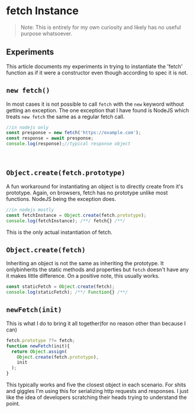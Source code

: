 
# fetch Instance
 > Note: This is entirely for my own curiosity and likely has no useful purpose whatsoever.

## Experiments

This article documents my experiments in trying to instantiate the 'fetch' function as if it were a constructor even though according to spec it is not.

## `new fetch()`

In most cases it is not possible to call `fetch` with the `new` keyword without getting an exception. The one exception that I have found is NodeJS which treats `new fetch` the same as a regular fetch call.
```js
//in nodejs only
const presponse = new fetch('https://example.com');
const response = await presponse;
console.log(response);//typical response object
```
⠀

## `Object.create(fetch.prototype)`

A fun workaround for instantiating an object is to directly create from it's prototype. Again, on browsers, fetch has no prototype unlike most functions. NodeJS being the exception does.
```js
//in nodejs mostly
const fetchInstance = Object.create(fetch.prototype);
console.log(fetchInstance); /**/ fetch{} /**/
```
This is the only actual instantiation of fetch.


## `Object.create(fetch)`

Inheriting an object is not the same as inheriting the prototype. It onlybinherits the static methods and properties but `fetch` doesn't have any it makes little difference. On a positive note, this usually works.
```js
const staticFetch = Object.create(fetch);
console.log(staticFetch); /**/ Function{} /**/
```


## `newFetch(init)`

This is what I do to bring it all together(for no reason other than because I can)
```js
fetch.prototype ??= fetch;
function newFetch(init){
  return Object.assign(
    Object.create(fetch.prototype),
    init
  );
}
```

This typically works and five the closest object in each scenario. For shits and giggles I'm using this for serializing http requests and responses. I just like the idea of developers scratching their heads trying to understand the point.

